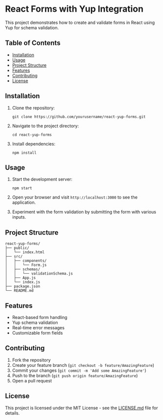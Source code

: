 # React Forms with Yup Integration

This project demonstrates how to create and validate forms in React using Yup for schema validation.

## Table of Contents

- [Installation](#installation)
- [Usage](#usage)
- [Project Structure](#project-structure)
- [Features](#features)
- [Contributing](#contributing)
- [License](#license)

## Installation

1. Clone the repository:
   ```
   git clone https://github.com/yourusername/react-yup-forms.git
   ```

2. Navigate to the project directory:
   ```
   cd react-yup-forms
   ```

3. Install dependencies:
   ```
   npm install
   ```

## Usage

1. Start the development server:
   ```
   npm start
   ```

2. Open your browser and visit `http://localhost:3000` to see the application.

3. Experiment with the form validation by submitting the form with various inputs.

## Project Structure

```
react-yup-forms/
├── public/
│   └── index.html
├── src/
│   ├── components/
│   │   └── Form.js
│   ├── schemas/
│   │   └── validationSchema.js
│   ├── App.js
│   └── index.js
├── package.json
└── README.md
```

## Features

- React-based form handling
- Yup schema validation
- Real-time error messages
- Customizable form fields

## Contributing

1. Fork the repository
2. Create your feature branch (`git checkout -b feature/AmazingFeature`)
3. Commit your changes (`git commit -m 'Add some AmazingFeature'`)
4. Push to the branch (`git push origin feature/AmazingFeature`)
5. Open a pull request

## License

This project is licensed under the MIT License - see the [LICENSE.md](LICENSE.md) file for details.
